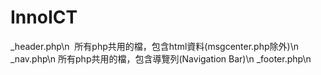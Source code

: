 # InnoICT
_header.php\n
  所有php共用的檔，包含html資料(msgcenter.php除外)\n
_nav.php\n
  所有php共用的檔，包含導覽列(Navigation Bar)\n
_footer.php\n
  
